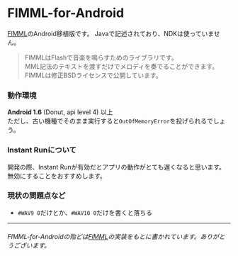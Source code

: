 # FlMML-for-Android
[FlMML](http://flmml.codeplex.com/)のAndroid移植版です。
Javaで記述されており、NDKは使っていません。
> FlMMLはFlashで音楽を鳴らすためのライブラリです。<br>
MML記法のテキストを渡すだけでメロディを奏でることができます。<br>
FlMMLは修正BSDライセンスで公開しています。

### 動作環境
**Android 1.6** \(Donut, api level 4\) 以上<br>
ただし、古い機種でそのまま実行すると`OutOfMemoryError`を投げられるでしょう。

### Instant Runについて
開発の際、Instant Runが有効だとアプリの動作がとても遅くなると思います。<br>
無効にすることをおすすめします。

### 現状の問題点など
* `#WAV9 0`だけとか、`#WAV10 0`だけを書くと落ちる

***
###### _FlMML-for-Androidの殆どは[FlMML](http://flmml.codeplex.com/)の実装をもとに書かれています。ありがとうございます。_